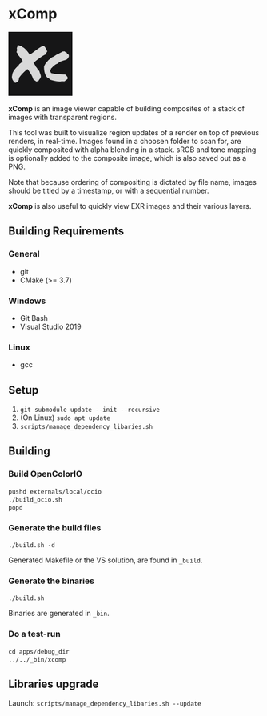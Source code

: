 # xComp

![xComp icon](https://github.com/gugenstudio/xComp/blob/master/apps/deploy_base/icons/xcomp_icon.png)

**xComp** is an image viewer capable of building composites of a stack of images with transparent regions.

This tool was built to visualize region updates of a render on top of previous renders, in real-time. Images found in a choosen folder to scan for, are quickly composited with alpha blending in a stack. sRGB and tone mapping is optionally added to the composite image, which is also saved out as a PNG.

Note that because ordering of compositing is dictated by file name, images should be titled by a timestamp, or with a sequential number.

**xComp** is also useful to quickly view EXR images and their various layers.

## Building Requirements
### General
- git
- CMake (>= 3.7)

### Windows
- Git Bash
- Visual Studio 2019

### Linux
- gcc

## Setup

1. `git submodule update --init --recursive`
1. (On Linux) `sudo apt update`
1. `scripts/manage_dependency_libaries.sh`

## Building

### Build OpenColorIO
```
pushd externals/local/ocio
./build_ocio.sh
popd
```

### Generate the build files
```
./build.sh -d
```
Generated Makefile or the VS solution, are found in `_build`.

### Generate the binaries
```
./build.sh
```
Binaries are generated in `_bin`.

### Do a test-run
```
cd apps/debug_dir
../../_bin/xcomp
```

## Libraries upgrade

Launch: `scripts/manage_dependency_libaries.sh --update`

